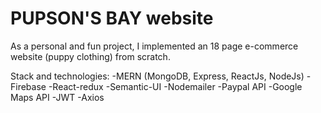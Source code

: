 # PUPSON'S BAY website


As a personal and fun project, I implemented an 18 page e-commerce website (puppy clothing) from scratch.

Stack and technologies:
-MERN (MongoDB, Express, ReactJs, NodeJs)
-Firebase
-React-redux
-Semantic-UI
-Nodemailer
-Paypal API
-Google Maps API
-JWT
-Axios
